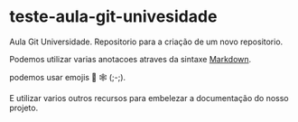 # teste-aula-git-univesidade
Aula Git Universidade.
Repositorio para a criação de um novo repositorio.

Podemos utilizar varias anotacoes atraves da sintaxe [Markdown](https://www.markdownguide.org/](https://www.markdownguide.org/basic-syntax/)).

podemos usar emojis 👾 🕸 (;-;).

E utilizar varios outros recursos para embelezar a documentação do nosso projeto.

